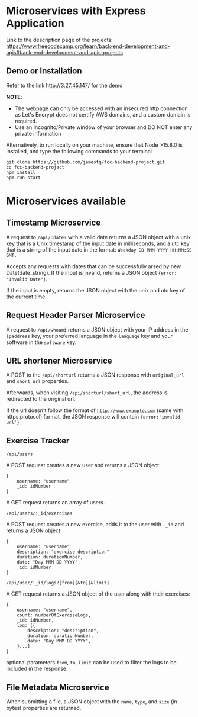 # Microservices with Express Application
Link to the description page of the projects: https://www.freecodecamp.org/learn/back-end-development-and-apis#back-end-development-and-apis-projects

## Demo or Installation 

Refer to the link http://3.27.45.147/ for the demo 

**NOTE**: 
- The webpage can only be accessed with an insecured http connection as Let's Encrypt does not certify AWS domains, and a custom domain is required. 
- Use an Incognito/Private window of your browser and DO NOT enter any private information

Alternatively, to run locally on your machine, ensure that Node >15.8.0 is installed, and type the following commands to your terminal
```
git clone https://github.com/jamestq/fcc-backend-project.git
cd fcc-backend-project
npm install
npm run start
```

# Microservices available

## Timestamp Microservice

A request to <code>/api/:date?</code> with a valid date returns a JSON object with a unix key that is a Unix timestamp of the input date in milliseconds, and a utc key that is a string of the input date in the format: <code>Weekday DD MMM YYYY HH:MM:SS GMT.</code>

Accepts any requests with dates that can be successfully arsed by new Date(date_string). If the input is invalid, returns a JSON object <code>{error: "Invalid Date"}</code>.

If the input is empty, returns the JSON object with the unix and utc key of the current time.


## Request Header Parser Microservice

A request to <code>/api/whoami</code> returns a JSON object with your IP address in the <code>ipaddress</ipaddress></code> key, your preferred language in the <code>language</code> key and your software in the <code>software</code> key.


## URL shortener Microservice


A POST to the <code>/api/shorturl</code> returns a JSON response with <code>original_url</code> and <code>short_url</code> properties.

Afterwards, when visiting <code>/api/shorturl/short_url</code>, the address is redirected to the original url.

If the url doesn't follow the format of <code>http://www.example.com</code> (same with https protocol) format, the JSON response will contain <code>{error:'invalid url'}</code>


## Exercise Tracker

<code>/api/users</code>

A POST request creates a new user and returns a JSON object:

    {
        username: "username"
        _id: idNumber
    }

A GET request returns an array of users.

<code>/api/users/:_id/exercises</code>

A POST request creates a new exercise, adds it to the user with <code>._id</code> and returns a JSON object: 

    {
        username: "username"
        description: "exercise description"
        duration: durationNumber,
        date: "Day MMM DD YYYY",
        _id: idNumber
    }

<code>/api/user/:_id/logs?[from][&amp;to][&amp;limit]</code>

A GET request returns a JSON object of the user along with their exercises:

    {
        username: "username",
        count: numberOfExerciseLogs,
        _id: idNumber,
        log: [{
            description: "description",
            duration: durationNumber,
            date: "Day MMM DD YYYY",
        }...]
    }

optional parameters <code>from</code>, <code>to</code>, <code>limit</code> can be used to filter the logs to be included in the response.


## File Metadata Microservice

When submitting a file, a JSON object with the <code>name</code>, <code>type</code>, and <code>size</code> (in bytes) properties are returned.

